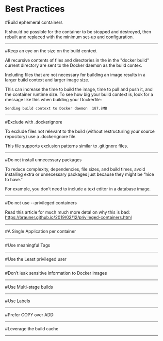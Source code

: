 # Best Practices

#Build ephemeral containers

It should be possible for the container to be stopped and destroyed, then rebuilt and replaced with the minimum set-up and configuration.

---
#Keep an eye on the size on the build context

All recursive contents of files and directories in the in the "docker build" current directory are sent to the Docker daemon as the build contex.

Including files that are not necessary for building an image results in a larger build context and larger image size.

This can increase the time to build the image, time to pull and push it, and the container runtime size. To see how big your build context is, look for a message like this when building your Dockerfile:

```Sending build context to Docker daemon  187.8MB```

---
#Exclude with .dockerignore

To exclude files not relevant to the build (without restructuring your source repository) use a .dockerignore file. 

This file supports exclusion patterns similar to .gitignore files. 

---
#Do not install unnecessary packages

To reduce complexity, dependencies, file sizes, and build times, avoid installing extra or unnecessary packages just because they might be “nice to have.” 

For example, you don’t need to include a text editor in a database image.

---
#Do not use --privileged containers

Read this article for much much more detal on why this is bad: https://brauner.github.io/2019/02/12/privileged-containers.html

---
#A Single Application per container

---
#Use meaningful Tags

---
#Use the Least privileged user

---
#Don’t leak sensitive information to Docker images

---
#Use Multi-stage builds

---
#Use Labels

---
#Prefer COPY over ADD

---
#Leverage the build cache

---

